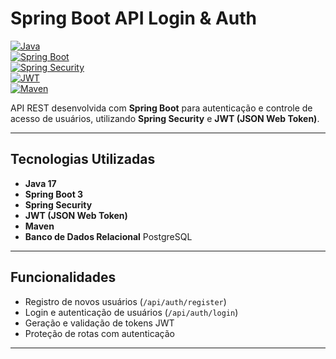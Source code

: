 # Spring Boot API Login & Auth

[![Java](https://img.shields.io/badge/Java-17-blue)](https://www.java.com/)  
[![Spring Boot](https://img.shields.io/badge/Spring%20Boot-3.3.0-brightgreen)](https://spring.io/projects/spring-boot)  
[![Spring Security](https://img.shields.io/badge/Spring%20Security-6.3.0-lightgrey)](https://spring.io/projects/spring-security)  
[![JWT](https://img.shields.io/badge/JWT-Authentication-orange)](https://jwt.io/)  
[![Maven](https://img.shields.io/badge/Maven-4.0.0-red)](https://maven.apache.org/)  

API REST desenvolvida com **Spring Boot** para autenticação e controle de acesso de usuários, utilizando **Spring Security** e **JWT (JSON Web Token)**.  

---

## Tecnologias Utilizadas

- **Java 17**  
- **Spring Boot 3**  
- **Spring Security**  
- **JWT (JSON Web Token)**  
- **Maven**  
- **Banco de Dados Relacional** PostgreSQL

---

## Funcionalidades

- Registro de novos usuários (`/api/auth/register`)  
- Login e autenticação de usuários (`/api/auth/login`)  
- Geração e validação de tokens JWT  
- Proteção de rotas com autenticação  

---
